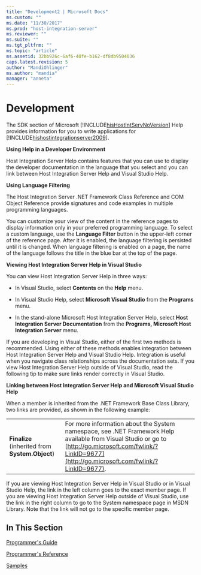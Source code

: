 ```yaml
---
title: "Development2 | Microsoft Docs"
ms.custom: ""
ms.date: "11/30/2017"
ms.prod: "host-integration-server"
ms.reviewer: ""
ms.suite: ""
ms.tgt_pltfrm: ""
ms.topic: "article"
ms.assetid: 32bb926c-6af6-40fe-b162-df8db9504036
caps.latest.revision: 5
author: "MandiOhlinger"
ms.author: "mandia"
manager: "anneta"
---
```

# Development
The SDK section of Microsoft [!INCLUDE[hisHostIntServNoVersion](../includes/hishostintservnoversion-md.md)] Help provides information for you to write applications for [!INCLUDE[hishostintegrationserver2009](../includes/hishostintegrationserver2009-md.md)].  
  
 **Using Help in a Developer Environment**  
  
 Host Integration Server Help contains features that you can use to display the developer documentation in the language that you select and you can link between Host Integration Server Help and Visual Studio Help.  
  
 **Using Language Filtering**  
  
 The Host Integration Server .NET Framework Class Reference and COM Object Reference provide signatures and code examples in multiple programming languages.  
  
 You can customize your view of the content in the reference pages to display information only in your preferred programming language. To select a custom language, use the **Language Filter** button in the upper-left corner of the reference page. After it is enabled, the language filtering is persisted until it is changed. When language filtering is enabled on a page, the name of the language follows the title in the blue bar at the top of the page.  
  
 **Viewing Host Integration Server Help in Visual Studio**  
  
 You can view Host Integration Server Help in three ways:  
  
-   In Visual Studio, select **Contents** on the **Help** menu.  
  
-   In Visual Studio Help, select **Microsoft Visual Studio** from the **Programs** menu.  
  
-   In the stand-alone Microsoft Host Integration Server Help, select **Host Integration Server Documentation** from the **Programs, Microsoft Host Integration Server** menu.  
  
 If you are developing in Visual Studio, either of the first two methods is recommended. Using either of these methods enables integration between Host Integration Server Help and Visual Studio Help. Integration is useful when you navigate class relationships across the documentation sets. If you view Host Integration Server Help outside of Visual Studio, read the following tip to make sure links render correctly in Visual Studio.  
  
 **Linking between Host Integration Server Help and Microsoft Visual Studio Help**  
  
 When a member is inherited from the .NET Framework Base Class Library, two links are provided, as shown in the following example:  
  
|||  
|-|-|  
|**Finalize** (inherited from **System.Object**)|For more information about the System namespace, see .NET Framework Help available from Visual Studio or go to [http://go.microsoft.com/fwlink/?LinkID=9677](http://go.microsoft.com/fwlink/?LinkID=9677).|  
  
 If you are viewing Host Integration Server Help in Visual Studio or in Visual Studio Help, the link in the left column goes to the exact member page. If you are viewing Host Integration Server Help outside of Visual Studio, use the link in the right column to go to the System namespace page in MSDN Library. Note that the link will not go to the specific member page.  
  
## In This Section  
 [Programmer's Guide](../HIS2010/programmer-s-guide1.md)  
  
 [Programmer's Reference](../HIS2010/programmer-s-reference1.md)  
  
 [Samples](http://msdn.microsoft.com/en-us/c4acc106-9758-48f3-a871-af4d7c9e0e72)